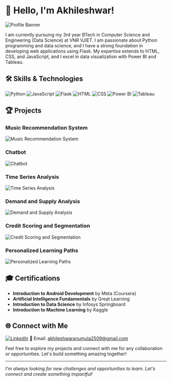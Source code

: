 # 👋 Hello, I'm Akhileshwar!

![Profile Banner](https://via.placeholder.com/1200x300.png?text=Welcome+to+My+GitHub+Profile)

I am currently pursuing my 3rd year BTech in Computer Science and Engineering (Data Science) at VNR VJIET. I am passionate about Python programming and data science, and I have a strong foundation in developing web applications using Flask. My expertise extends to HTML, CSS, and JavaScript, and I excel in data visualization with Power BI and Tableau.

## 🛠️ Skills & Technologies

![Python](https://img.shields.io/badge/-Python-3776AB?style=flat&logo=python&logoColor=white)
![JavaScript](https://img.shields.io/badge/-JavaScript-F7DF1E?style=flat&logo=javascript&logoColor=black)
![Flask](https://img.shields.io/badge/-Flask-000000?style=flat&logo=flask&logoColor=white)
![HTML](https://img.shields.io/badge/-HTML-E34F26?style=flat&logo=html5&logoColor=white)
![CSS](https://img.shields.io/badge/-CSS-1572B6?style=flat&logo=css3&logoColor=white)
![Power BI](https://img.shields.io/badge/-Power%20BI-F2C300?style=flat&logo=powerbi&logoColor=white)
![Tableau](https://img.shields.io/badge/-Tableau-E97627?style=flat&logo=tableau&logoColor=white)

## 🏆 Projects

### Music Recommendation System
![Music Recommendation System](https://via.placeholder.com/400x200.png?text=Music+Recommendation+System)

### Chatbot
![Chatbot](https://via.placeholder.com/400x200.png?text=Chatbot)

### Time Series Analysis
![Time Series Analysis](https://via.placeholder.com/400x200.png?text=Time+Series+Analysis)

### Demand and Supply Analysis
![Demand and Supply Analysis](https://via.placeholder.com/400x200.png?text=Demand+and+Supply+Analysis)

### Credit Scoring and Segmentation
![Credit Scoring and Segmentation](https://via.placeholder.com/400x200.png?text=Credit+Scoring+and+Segmentation)

### Personalized Learning Paths
![Personalized Learning Paths](https://via.placeholder.com/400x200.png?text=Personalized+Learning+Paths)

## 🎓 Certifications

- **Introduction to Android Development** by Meta (Coursera)
- **Artificial Intelligence Fundamentals** by Great Learning
- **Introduction to Data Science** by Infosys Springboard
- **Introduction to Machine Learning** by Kaggle

## 🌐 Connect with Me

[![LinkedIn](https://img.shields.io/badge/LinkedIn-0A66C2?style=flat&logo=linkedin&logoColor=white)](https://www.linkedin.com/in/akhileshwar-anumula-8a2760252)
📧 Email: [akhileshwaranumula2509@gmail.com](mailto:akhileshwaranumula2509@gmail.com)

Feel free to explore my projects and connect with me for any collaboration or opportunities. Let's build something amazing together!

---

*I'm always looking for new challenges and opportunities to learn. Let's connect and create something impactful!*
